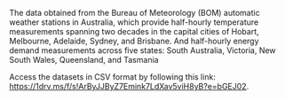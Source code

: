 The data obtained from the Bureau of Meteorology (BOM) automatic weather stations in Australia, which provide half-hourly temperature measurements spanning two decades in the capital cities of Hobart, Melbourne, Adelaide, Sydney, and Brisbane. And half-hourly energy demand measurements across five states: South Australia, Victoria, New South Wales, Queensland, and Tasmania

Access the datasets in CSV format by following this link: 
https://1drv.ms/f/s!ArByJJByZ7Emink7LdXav5viH8yB?e=bGEJ02.

